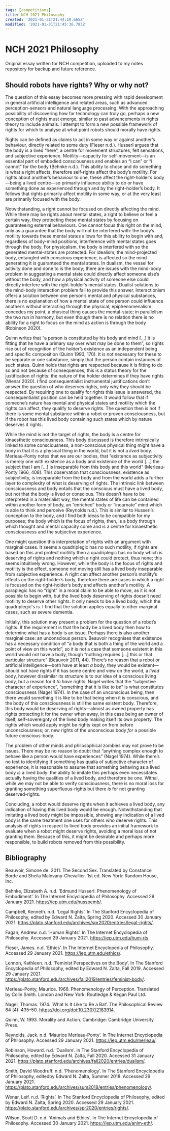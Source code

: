 ```yaml
---
tags: [competitions]
title: NCH 2021 Philosophy
created: '2021-01-31T21:44:10.665Z'
modified: '2021-01-31T21:45:36.783Z'
---
```


# NCH 2021 Philosophy
Original essay written for NCH competition, uploaded to my notes repository for backup and future reference.
## Should robots have rights? Why or why not?

The question of this essay becomes more pressing with rapid development in general artificial intelligence and related areas, such as advanced perception-sensors and natural language processing. With the approaching possibility of discovering how far technology can truly go, perhaps a new conception of rights must emerge, similar to past advancements in rights theory to include animals. I attempt to form a new possible framework of rights for which to analyse at what point robots should morally have rights.



Rights can be defined as claims to act in some way or against another’s behaviour, directly related to some duty (Fieser n.d.). Husserl argues that the body is a lived “here”, a centre for movement structures, felt sensations, and subjective experience. Motility—capacity for self-movement—is an essential part of embodied consciousness and enables an “I can” or “I cannot” for the body (Behnke n.d.). This ability to chose and do something is what a right affects, therefore self-rights affect the body’s motility. For rights about another’s behaviour to one, these affect the right-holder’s body—being a lived centre—so primarily influence ability to do or have something done as experienced through and by the right-holder’s body. It follows that rights primarily affect motility in some way, or at the very least are primarily focused with the body.



Notwithstanding, a right cannot be focused on directly affecting the mind. While there may be rights about mental states, a right to believe or feel a certain way, they protecting these mental states by focusing on guaranteeing external behaviours. One cannot focus this right on the mind, only as a guarantee that the body will not be interfered with: the body’s motility towards these mental states  allows for this ability to begin with and, regardless of body-mind positions, interference with mental states goes through the body. For physicalism, the body is interfered with so the generated mental-states are protected. For idealism, the mind-projected body, entangled with conscious experience, is affected so the mind generating it is guaranteed the mental states. In dualism, the vessel for activity done and done to is the body; there are issues with the mind-body problem in suggesting a mental state could directly affect someone else’s without the body, and how a physical activity of someone else could directly interfere with the right-holder’s mental states. Dualist solutions to the mind-body interaction problem fail to provide this answer. Interactionism offers a solution between one person’s mental and physical substances, there is no explanation of how a mental state of one person could influence another’s without interacting through the physical; epiphenomenalism concedes my point, a physical thing causes the mental-state; in parallelism the two run in harmony, but even though there is no relation there is no ability for a right to focus on the mind as action is through the body (Robinson 2020).



Quinn writes that “a person is constituted by his body and mind […] it is fitting that he have a primary say over what may be done to them”, so rights rise out of recognition of the holder’s existence as an independent being and specific composition (Quinn 1993, 170). It is not necessary for these to be separate or one substance, simply that the person contain instances of such states. Quinn holds that rights are respected because it is fitting to do so and not because of consequences, this is a status theory for the justification of rights: the nature of the holder determines if they have rights (Wenar 2020). I find consequentialist instrumental justifications don’t answer the question of who deserves rights, only why they should be respected. By requiring one to qualify for rights this issue is answered, the consequentialist position can be held together. It would follow that if someone’s nature has mental and physical states and motility which the rights can affect, they qualify to deserve rights. The question then is not if there is some mental substance within a robot or proven consciousness, but if the robot has this lived body containing such states which by nature deserves it rights. 



While the mind is not the target of rights, the body is a centre for kinaesthetic consciousness. This body discussed is therefore intrinsically linked to some consciousness, a non-conscious physical thing might have a body in that it is a physical thing in the world, but it is not a *lived* body. Merleau-Ponty notes that we are our bodies, that “existence as subjectivity is merely one with existence as a body and existence of the world […] the subject that I am […] is inseparable from this body and this world” (Merleau-Ponty 1966, 408). This observation that consciousness, existence as subjectivity, is inseparable from the body and from the world adds a further layer to complexity of what is deserving of rights. The intrinsic link between consciousness and body entails that the conscious must have a lived body, but not that the body is lived or conscious. This doesn’t have to be interpreted in a materialist way, the mental states of life can be contained within another form of body, an “enriched” body or “incarnate” mind which is able to think and perceive (Reynolds n.d.). This is similar to Husserl’s conception to the body, and I find both ideas to be compatible for my purposes; the body which is the focus of rights, then, is a body through which thought and mental capacity come and is a centre for kinaesthetic consciousness and the subjective experience.



One might question this interpretation of rights with an argument with marginal cases. It seems  a quadriplegic has no such motility, if rights are based on this and protect motility then a quadriplegic  has no body which is deserving of rights and nothing which a right could protect, thus none; this seems intuitively wrong. However, while the body is the focus of rights and motility is the effect, someone not moving still has a lived body inseparable from subjective experience. A right can affect another person’s motility’s effects on the right-holder’s body, therefore there are cases in which a right is focused on the right-holder’s body and affects another’s motility. A paraplegic has no “right” in a moral claim to be able to move, as it is not possible to begin with, but the lived body deserving of rights doesn’t need motility to deserve other rights. It only needs to be a lived body, which the quadriplegic's is. I find that the solution applies equally to other marginal cases, such as severe dementia.



Initially, this solution may present a problem for the question of a robot’s rights. If the requirement is that the body be a lived body then how to determine what has a body is an issue. Perhaps there is also another marginal case: an unconscious person. Beauvoir recognises that existence has a necessary condition of “a body that is both a thing of the world and a point of view on this world”, so it is not a case that someone existent in this world would not have a body, though “nothing requires […] this or that particular structure” (Beauvoir 2011, 44). There’s no reason that a robot or artificial intelligence—both have at least *a* body, they would be existent—should not have rights if it has some centre and view on the world, a *lived* body, however dissimilar its structure is to our idea of a conscious living body, but a reason for it *to have* rights. Nagel writes that the “subjective character of experience”, “something that it is like to *be*” is what constitutes consciousness (Nagel 1974). In the case of an unconscious being, then there would something it is like to be that being when it is conscious, and the body of this consciousness is still the same existent body. Therefore, this body would be deserving of rights—almost as owned property has rights protecting it for the owner when away, in this case being an owner of itself, self-sovereignty of the lived body making itself its own property. The rights which would apply might be rights kept on from before unconsciousness; or, new rights of the unconscious body *for* a possible future conscious-body.



The problem of other minds and philosophical zombies may not prove to be issues. There may be no reason to doubt that  “anything complex enough to behave like a person would have experiences” (Nagel 1974). While there’s no test to identifying if something has qualia of subjective character of experience, it is reasonable to assume that something behaving as a lived body *is* a lived body: the ability to imitate this perhaps even necessitates actually having the qualities of a lived body, and therefore be one. Withal, while we may not be able to verify consciousness, there is no moral loss for granting something superfluous-rights but there *is* for not granting deserved-rights.



Concluding, a robot would deserve rights when it achieves a lived body, any indication of having this lived body would be enough. Notwithstanding that imitating a lived body might be impossible, showing any indication of a lived body is the same treatment one uses for others who deserve rights. This analysis of rights in respect to lived body provides an initial framework to evaluate when a robot might deserve rights, avoiding a moral loss of not granting them. Because of this, it might be desirable and perhaps more responsible, to build robots removed from this possibility.

## Bibliography

Beauvoir, Simone de. 2011. The Second Sex. Translated by Constance Borde and Sheila Malovany-Chevallier. 1st ed. New York: Random House, Inc.

Behnke, Elizabeth A. n.d. ‘Edmund Husserl: Phenomenology of Embodiment’. In The Internet Encyclopedia of Philosophy. Accessed 29 January 2021. https://iep.utm.edu/husspemb/.

Campbell, Kenneth. n.d. ‘Legal Rights’. In The Stanford Encyclopedia of Philosophy, edited by Edward N. Zalta, Spring 2020. Accessed 30 January 2021. https://plato.stanford.edu/archives/spr2020/entries/legal-rights/.

Fagan, Andrew. n.d. ‘Human Rights’. In The Internet Encyclopedia of Philosophy. Accessed 29 January 2021. https://iep.utm.edu/hum-rts.

Fieser, James. n.d. ‘Ethics’. In The Internet Encyclopedia of Philosophy. Accessed 29 January 2021. https://iep.utm.edu/ethics/.

Lennon, Kathleen. n.d. ‘Feminist Perspectives on the Body’. In The Stanford Encyclopedia of Philosophy, edited by Edward N. Zalta, Fall 2019. Accessed 29 January 2021. https://plato.stanford.edu/archives/fall2019/entries/feminist-body/.

Merleau-Ponty, Maurice. 1966. Phenomenology of Perception. Translated by Colin Smith. London and New York: Routledge & Kegan Paul Ltd.

Nagel, Thomas. 1974. ‘What Is It Like to Be a Bat’. The Philosophical Review 84 (4): 435–50. https://doi.org/doi:10.2307/2183914.

Quinn, W. 1993. Morality and Action. Cambridge: Cambridge University Press.

Reynolds, Jack. n.d. ‘Maurice Merleau-Ponty’. In The Internet Encyclopedia of Philosophy. Accessed 29 January 2021. https://iep.utm.edu/merleau/.

Robinson, Howard. n.d. ‘Dualism’. In The Stanford Encyclopedia of Philosophy, edited by Edward N. Zalta, Fall 2020. Accessed 31 January 2021. https://plato.stanford.edu/archives/fall2020/entries/dualism/.

Smith, David Woodruff. n.d. ‘Phenomenology’. In The Stanford Encyclopedia of Philosophy, editedby Edward N. Zalta, Summer 2018. Accessed 29 January 2021. https://plato.stanford.edu/archives/sum2018/entries/phenomenology/.

Wenar, Leif. n.d. ‘Rights’. In The Stanford Encyclopedia of Philosophy, edited by Edward N. Zalta, Spring 2020. Accessed 29 January 2021. https://plato.stanford.edu/archives/spr2020/entries/rights/.

Wilson, Scott D. n.d. ‘Animals and Ethics’. In The Internet Encyclopedia of Philosophy. Accessed 30 January 2021. https://iep.utm.edu/anim-eth/.
